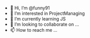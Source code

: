 - 👋 Hi, I’m @funny91
- 👀 I’m interested in ProjectManaging
- 🌱 I’m currently learning JS
- 💞️ I’m looking to collaborate on ...
- 📫 How to reach me ...

<!---
funny91/funny91 is a ✨ special ✨ repository because its `README.md` (this file) appears on your GitHub profile.
You can click the Preview link to take a look at your changes.
--->
